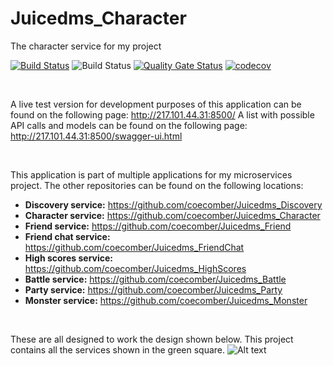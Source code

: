 # Juicedms_Character
 The character service for my project


[![Build Status](https://travis-ci.com/coecomber/Juicedms_Discovery.svg)](https://travis-ci.com/coecomber/Juicedms_Discovery) ![Build Status](https://img.shields.io/docker/cloud/build/coecomber/juicedms_character) [![Quality Gate Status](https://sonarcloud.io/api/project_badges/measure?project=coecomber_Juicedms_Character&metric=alert_status)](https://sonarcloud.io/dashboard?id=coecomber_Juicedms_Character) [![codecov](https://codecov.io/gh/coecomber/Juicedms_Character/branch/master/graph/badge.svg)](https://codecov.io/gh/coecomber/Juicedms_Character)

&nbsp;

A live test version for development purposes of this application can be found on the following page: http://217.101.44.31:8500/
A list with possible API calls and models can be found on the following page: http://217.101.44.31:8500/swagger-ui.html

&nbsp;

This application is part of multiple applications for my microservices project. The other repositories can be found on the following locations:
* **Discovery service:** https://github.com/coecomber/Juicedms_Discovery
* **Character service:** https://github.com/coecomber/Juicedms_Character
* **Friend service:** https://github.com/coecomber/Juicedms_Friend
* **Friend chat service:** https://github.com/coecomber/Juicedms_FriendChat
* **High scores service:** https://github.com/coecomber/Juicedms_HighScores
* **Battle service:** https://github.com/coecomber/Juicedms_Battle
* **Party service:** https://github.com/coecomber/Juicedms_Party
* **Monster service:** https://github.com/coecomber/Juicedms_Monster

&nbsp;

These are all designed to work the design shown below. This project contains all the services shown in the green square.
![Alt text](https://i.gyazo.com/b9ef1a53df8da2fc537f45af91791046.png "Microservices Design")
